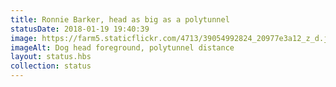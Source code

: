 ```yaml
---
title: Ronnie Barker, head as big as a polytunnel
statusDate: 2018-01-19 19:40:39
image: https://farm5.staticflickr.com/4713/39054992824_20977e3a12_z_d.jpg
imageAlt: Dog head foreground, polytunnel distance
layout: status.hbs
collection: status
---
```

